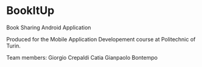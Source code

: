 # BookItUp
Book Sharing Android Application

Produced for the Mobile Application Developement course at Politechnic of Turin.

Team members: 
              Giorgio Crepaldi
              Catia 
              Gianpaolo Bontempo
